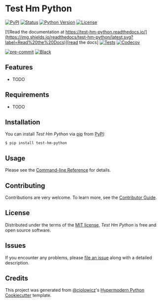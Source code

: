 # Test Hm Python

[![PyPI](https://img.shields.io/pypi/v/test-hm-python.svg)][pypi_]
[![Status](https://img.shields.io/pypi/status/test-hm-python.svg)][status]
[![Python Version](https://img.shields.io/pypi/pyversions/test-hm-python)][python version]
[![License](https://img.shields.io/pypi/l/test-hm-python)][license]

[![Read the documentation at https://test-hm-python.readthedocs.io/](https://img.shields.io/readthedocs/test-hm-python/latest.svg?label=Read%20the%20Docs)][read the docs]
[![Tests](https://github.com/cameronraysmith/test-hm-python/workflows/Tests/badge.svg)][tests]
[![Codecov](https://codecov.io/gh/cameronraysmith/test-hm-python/branch/main/graph/badge.svg)][codecov]

[![pre-commit](https://img.shields.io/badge/pre--commit-enabled-brightgreen?logo=pre-commit&logoColor=white)][pre-commit]
[![Black](https://img.shields.io/badge/code%20style-black-000000.svg)][black]

[pypi_]: https://pypi.org/project/test-hm-python/
[status]: https://pypi.org/project/test-hm-python/
[python version]: https://pypi.org/project/test-hm-python
[read the docs]: https://test-hm-python.readthedocs.io/
[tests]: https://github.com/cameronraysmith/test-hm-python/actions?workflow=Tests
[codecov]: https://app.codecov.io/gh/cameronraysmith/test-hm-python
[pre-commit]: https://github.com/pre-commit/pre-commit
[black]: https://github.com/psf/black

## Features

- TODO

## Requirements

- TODO

## Installation

You can install _Test Hm Python_ via [pip] from [PyPI]:

```console
$ pip install test-hm-python
```

## Usage

Please see the [Command-line Reference] for details.

## Contributing

Contributions are very welcome.
To learn more, see the [Contributor Guide].

## License

Distributed under the terms of the [MIT license][license],
_Test Hm Python_ is free and open source software.

## Issues

If you encounter any problems,
please [file an issue] along with a detailed description.

## Credits

This project was generated from [@cjolowicz]'s [Hypermodern Python Cookiecutter] template.

[@cjolowicz]: https://github.com/cjolowicz
[pypi]: https://pypi.org/
[hypermodern python cookiecutter]: https://github.com/cjolowicz/cookiecutter-hypermodern-python
[file an issue]: https://github.com/cameronraysmith/test-hm-python/issues
[pip]: https://pip.pypa.io/

<!-- github-only -->

[license]: https://github.com/cameronraysmith/test-hm-python/blob/main/LICENSE
[contributor guide]: https://github.com/cameronraysmith/test-hm-python/blob/main/CONTRIBUTING.md
[command-line reference]: https://test-hm-python.readthedocs.io/en/latest/usage.html
